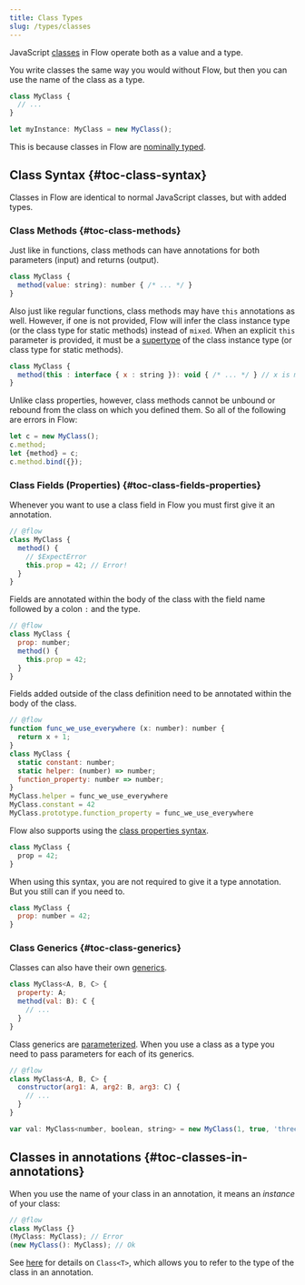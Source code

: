 ```yaml
---
title: Class Types
slug: /types/classes
---
```


JavaScript [classes](https://developer.mozilla.org/en-US/docs/Web/JavaScript/Reference/Classes)
in Flow operate both as a value and a type.

You write classes the same way you would without Flow, but then you can use the
name of the class as a type.

```js
class MyClass {
  // ...
}

let myInstance: MyClass = new MyClass();
```

This is because classes in Flow are [nominally typed](../lang/nominal-structural).

## Class Syntax {#toc-class-syntax}

Classes in Flow are identical to normal JavaScript classes, but with added
types.

### Class Methods {#toc-class-methods}

Just like in functions, class methods can have annotations for both parameters
(input) and returns (output).

```js
class MyClass {
  method(value: string): number { /* ... */ }
}
```

Also just like regular functions, class methods may have `this` annotations as well.
However, if one is not provided, Flow will infer the class instance type (or the class type for static methods)
instead of `mixed`. When an explicit `this` parameter is provided, it must be a [supertype](../../lang/subtypes/) of
the class instance type (or class type for static methods).

```js
class MyClass {
  method(this : interface { x : string }): void { /* ... */ } // x is missing in `MyClass`
}
```


Unlike class properties, however, class methods cannot be unbound or rebound from
the class on which you defined them. So all of the following are errors in Flow:

```js
let c = new MyClass();
c.method;
let {method} = c;
c.method.bind({});
```

### Class Fields (Properties) {#toc-class-fields-properties}

Whenever you want to use a class field in Flow you must first give it an
annotation.

```js flow-check
// @flow
class MyClass {
  method() {
    // $ExpectError
    this.prop = 42; // Error!
  }
}
```

Fields are annotated within the body of the class with the field name followed
by a colon `:` and the type.

```js flow-check
// @flow
class MyClass {
  prop: number;
  method() {
    this.prop = 42;
  }
}
```

Fields added outside of the class definition need to be annotated within the body
of the class.

```js flow-check
// @flow
function func_we_use_everywhere (x: number): number {
  return x + 1;
}
class MyClass {
  static constant: number;
  static helper: (number) => number;
  function_property: number => number;
}
MyClass.helper = func_we_use_everywhere
MyClass.constant = 42
MyClass.prototype.function_property = func_we_use_everywhere
```

Flow also supports using the [class properties syntax](https://tc39.github.io/proposal-class-public-fields/).

```js flow-check
class MyClass {
  prop = 42;
}
```

When using this syntax, you are not required to give it a type annotation. But
you still can if you need to.

```js flow-check
class MyClass {
  prop: number = 42;
}
```

### Class Generics {#toc-class-generics}

Classes can also have their own [generics](./generics).

```js
class MyClass<A, B, C> {
  property: A;
  method(val: B): C {
    // ...
  }
}
```

Class generics are [parameterized](./generics#toc-parameterized-generics).
When you use a class as a type you need to pass parameters for each of its
generics.

```js
// @flow
class MyClass<A, B, C> {
  constructor(arg1: A, arg2: B, arg3: C) {
    // ...
  }
}

var val: MyClass<number, boolean, string> = new MyClass(1, true, 'three');
```

## Classes in annotations {#toc-classes-in-annotations}

When you use the name of your class in an annotation, it means an _instance_ of your class:

```js
// @flow
class MyClass {}
(MyClass: MyClass); // Error
(new MyClass(): MyClass); // Ok
```

See [here](./utilities#toc-class) for details on `Class<T>`, which allows you
to refer to the type of the class in an annotation.
